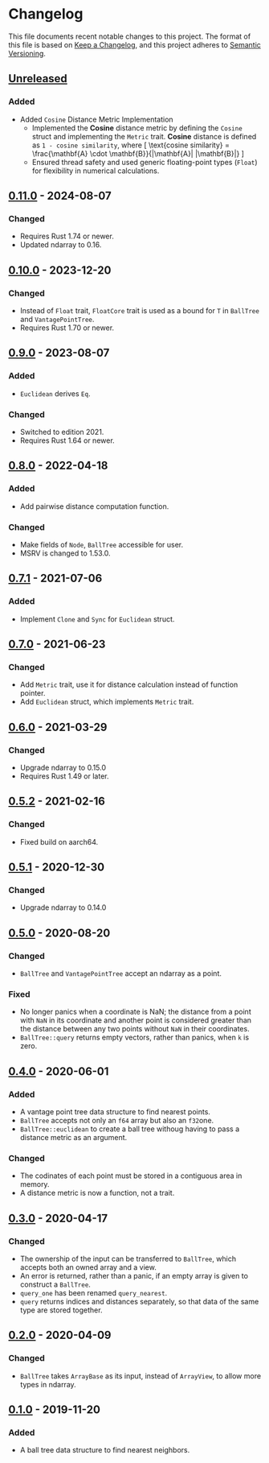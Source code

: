# Changelog

This file documents recent notable changes to this project. The format of this
file is based on [Keep a Changelog](https://keepachangelog.com/en/1.0.0/), and
this project adheres to [Semantic
Versioning](https://semver.org/spec/v2.0.0.html).

## [Unreleased]

### Added

- Added `Cosine` Distance Metric Implementation
  - Implemented the **Cosine** distance metric by defining the `Cosine` struct
    and implementing the `Metric` trait. **Cosine** distance is defined as `1 -
    cosine similarity`, where \[ \text{cosine similarity} = \frac{\mathbf{A}
    \cdot \mathbf{B}}{\|\mathbf{A}\| \|\mathbf{B}\|} \]
  - Ensured thread safety and used generic floating-point types (`Float`) for
    flexibility in numerical calculations.

## [0.11.0] - 2024-08-07

### Changed

- Requires Rust 1.74 or newer.
- Updated ndarray to 0.16.

## [0.10.0] - 2023-12-20

### Changed

- Instead of `Float` trait, `FloatCore` trait is used as a bound for `T` in
  `BallTree` and `VantagePointTree`.
- Requires Rust 1.70 or newer.

## [0.9.0] - 2023-08-07

### Added

- `Euclidean` derives `Eq`.

### Changed

- Switched to edition 2021.
- Requires Rust 1.64 or newer.

## [0.8.0] - 2022-04-18

### Added

- Add pairwise distance computation function.

### Changed

- Make fields of `Node`, `BallTree` accessible for user.
- MSRV is changed to 1.53.0.

## [0.7.1] - 2021-07-06

### Added

- Implement `Clone` and `Sync` for `Euclidean` struct.

## [0.7.0] - 2021-06-23

### Changed

- Add `Metric` trait, use it for distance calculation instead of function pointer.
- Add `Euclidean` struct, which implements `Metric` trait.

## [0.6.0] - 2021-03-29

### Changed

- Upgrade ndarray to 0.15.0
- Requires Rust 1.49 or later.

## [0.5.2] - 2021-02-16

### Changed

- Fixed build on aarch64.

## [0.5.1] - 2020-12-30

### Changed

- Upgrade ndarray to 0.14.0

## [0.5.0] - 2020-08-20

### Changed

- `BallTree` and `VantagePointTree` accept an ndarray as a point.

### Fixed

- No longer panics when a coordinate is NaN; the distance from a point with
  `NaN` in its coordinate and another point is considered greater than the
  distance between any two points without `NaN` in their coordinates.
- `BallTree::query` returns empty vectors, rather than panics, when `k` is zero.

## [0.4.0] - 2020-06-01

### Added

- A vantage point tree data structure to find nearest points.
- `BallTree` accepts not only an `f64` array but also an `f32`one.
- `BallTree::euclidean` to create a ball tree withoug having to pass a distance
  metric as an argument.

### Changed

- The codinates of each point must be stored in a contiguous area in memory.
- A distance metric is now a function, not a trait.

## [0.3.0] - 2020-04-17

### Changed

- The ownership of the input can be transferred to `BallTree`, which accepts
  both an owned array and a view.
- An error is returned, rather than a panic, if an empty array is given to
  construct a `BallTree`.
- `query_one` has been renamed `query_nearest`.
- `query` returns indices and distances separately, so that data of the same
  type are stored together.

## [0.2.0] - 2020-04-09

### Changed

- `BallTree` takes `ArrayBase` as its input, instead of `ArrayView`, to allow
  more types in ndarray.

## [0.1.0] - 2019-11-20

### Added

- A ball tree data structure to find nearest neighbors.

[Unreleased]: https://github.com/petabi/petal-neighbors/compare/0.11.0...main
[0.11.0]: https://github.com/petabi/petal-neighbors/compare/0.10.0...0.11.0
[0.10.0]: https://github.com/petabi/petal-neighbors/compare/0.9.0...0.10.0
[0.9.0]: https://github.com/petabi/petal-neighbors/compare/0.8.0...0.9.0
[0.8.0]: https://github.com/petabi/petal-neighbors/compare/0.7.1...0.8.0
[0.7.1]: https://github.com/petabi/petal-neighbors/compare/0.7.0...0.7.1
[0.7.0]: https://github.com/petabi/petal-neighbors/compare/0.6.0...0.7.0
[0.6.0]: https://github.com/petabi/petal-neighbors/compare/0.5.2...0.6.0
[0.5.2]: https://github.com/petabi/petal-neighbors/compare/0.5.0...0.5.2
[0.5.1]: https://github.com/petabi/petal-neighbors/compare/0.5.0...0.5.1
[0.5.0]: https://github.com/petabi/petal-neighbors/compare/0.4.0...0.5.0
[0.4.0]: https://github.com/petabi/petal-neighbors/compare/0.3.0...0.4.0
[0.3.0]: https://github.com/petabi/petal-neighbors/compare/0.2.0...0.3.0
[0.2.0]: https://github.com/petabi/petal-neighbors/compare/0.1.0...0.2.0
[0.1.0]: https://github.com/petabi/petal-neighbors/tree/0.1.0
